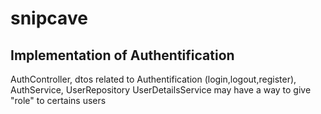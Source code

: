 # snipcave
## Implementation of Authentification
AuthController,
dtos related to Authentification (login,logout,register),
AuthService,
UserRepository
UserDetailsService may have a way to give "role" to certains users